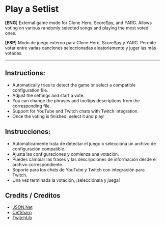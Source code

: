 # Play a Setlist

**[ENG]** External game mode for Clone Hero, ScoreSpy, and YARG. Allows voting on various randomly selected songs and playing the most voted ones.

**[ESP]** Modo de juego externo para Clone Hero, ScoreSpy y YARG. Permite votar entre varias canciones seleccionadas aleatoriamente y jugar las más votadas.

---

## Instructions:

 - Automatically tries to detect the game or select a compatible configuration file.
 - Adjust the settings and start a vote.
 - You can change the phrases and tooltips descriptions from the corresponding file.
 - Support for YouTube and Twitch chats with Twitch integration.
 - Once the voting is finished, select it and play!

## Instrucciones:

 - Automáticamente trata de detectar el juego o selecciona un archivo de configuración compatible.
 - Ajusta las configuraciones y comienza una votación.
 - Puedes cambiar las frases y las descripciones de información desde el archivo correspondiente.
 - Soporte para los chats de YouTube y Twitch con integración para Twitch.
 - Una vez terminada la votación, ¡selecciónala y juega!

## Credits / Creditos
 - [JSON.Net](https://www.newtonsoft.com/json)
 - [CefSharp](https://github.com/cefsharp/CefSharp)
 - [TwitchLib](https://github.com/TwitchLib/TwitchLib)
